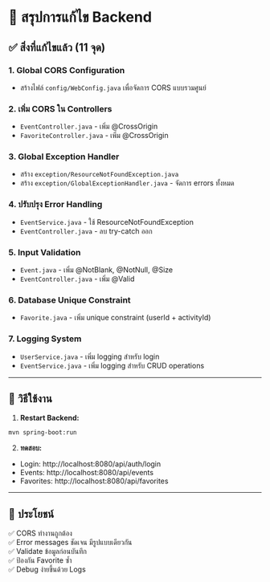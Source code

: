 # 📝 สรุปการแก้ไข Backend

## ✅ สิ่งที่แก้ไขแล้ว (11 จุด)

### 1. **Global CORS Configuration**
- สร้างไฟล์ `config/WebConfig.java` เพื่อจัดการ CORS แบบรวมศูนย์

### 2. **เพิ่ม CORS ใน Controllers**
- `EventController.java` - เพิ่ม @CrossOrigin
- `FavoriteController.java` - เพิ่ม @CrossOrigin

### 3. **Global Exception Handler**
- สร้าง `exception/ResourceNotFoundException.java`
- สร้าง `exception/GlobalExceptionHandler.java` - จัดการ errors ทั้งหมด

### 4. **ปรับปรุง Error Handling**
- `EventService.java` - ใช้ ResourceNotFoundException
- `EventController.java` - ลบ try-catch ออก

### 5. **Input Validation**
- `Event.java` - เพิ่ม @NotBlank, @NotNull, @Size
- `EventController.java` - เพิ่ม @Valid

### 6. **Database Unique Constraint**
- `Favorite.java` - เพิ่ม unique constraint (userId + activityId)

### 7. **Logging System**
- `UserService.java` - เพิ่ม logging สำหรับ login
- `EventService.java` - เพิ่ม logging สำหรับ CRUD operations

---

## 🚀 วิธีใช้งาน

1. **Restart Backend:**
```bash
mvn spring-boot:run
```

2. **ทดสอบ:**
- Login: http://localhost:8080/api/auth/login
- Events: http://localhost:8080/api/events
- Favorites: http://localhost:8080/api/favorites

---

## 📌 ประโยชน์
✅ CORS ทำงานถูกต้อง  
✅ Error messages ชัดเจน มีรูปแบบเดียวกัน  
✅ Validate ข้อมูลก่อนบันทึก  
✅ ป้องกัน Favorite ซ้ำ  
✅ Debug ง่ายขึ้นด้วย Logs
